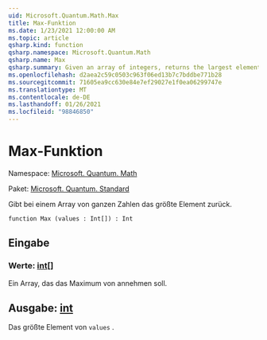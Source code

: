 ```yaml
---
uid: Microsoft.Quantum.Math.Max
title: Max-Funktion
ms.date: 1/23/2021 12:00:00 AM
ms.topic: article
qsharp.kind: function
qsharp.namespace: Microsoft.Quantum.Math
qsharp.name: Max
qsharp.summary: Given an array of integers, returns the largest element.
ms.openlocfilehash: d2aea2c59c0503c963f06ed13b7c7bddbe771b28
ms.sourcegitcommit: 71605ea9cc630e84e7ef29027e1f0ea06299747e
ms.translationtype: MT
ms.contentlocale: de-DE
ms.lasthandoff: 01/26/2021
ms.locfileid: "98846850"
---
```

# <a name="max-function"></a>Max-Funktion

Namespace: [Microsoft. Quantum. Math](xref:Microsoft.Quantum.Math)

Paket: [Microsoft. Quantum. Standard](https://nuget.org/packages/Microsoft.Quantum.Standard)


Gibt bei einem Array von ganzen Zahlen das größte Element zurück.

```qsharp
function Max (values : Int[]) : Int
```


## <a name="input"></a>Eingabe

### <a name="values--int"></a>Werte: [int](xref:microsoft.quantum.lang-ref.int)[]

Ein Array, das das Maximum von annehmen soll.



## <a name="output--int"></a>Ausgabe: [int](xref:microsoft.quantum.lang-ref.int)

Das größte Element von `values` .